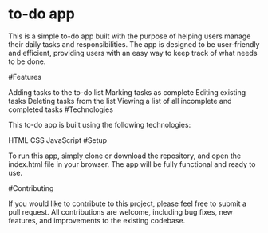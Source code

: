 # to-do app

This is a simple to-do app built with the purpose of helping users manage their daily tasks and responsibilities. The app is designed to be user-friendly and efficient, providing users with an easy way to keep track of what needs to be done.

#Features

Adding tasks to the to-do list
Marking tasks as complete
Editing existing tasks
Deleting tasks from the list
Viewing a list of all incomplete and completed tasks
#Technologies

This to-do app is built using the following technologies:

HTML
CSS
JavaScript
#Setup

To run this app, simply clone or download the repository, and open the index.html file in your browser. The app will be fully functional and ready to use.

#Contributing

If you would like to contribute to this project, please feel free to submit a pull request. All contributions are welcome, including bug fixes, new features, and improvements to the existing codebase.





